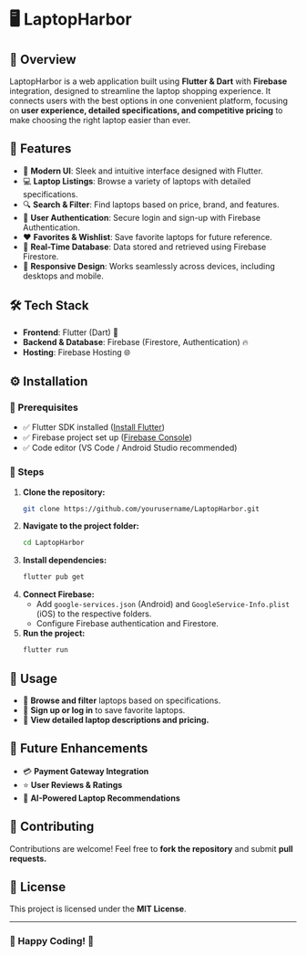 # 🖥️ LaptopHarbor

## 🌟 Overview
LaptopHarbor is a web application built using **Flutter & Dart** with **Firebase** integration, designed to streamline the laptop shopping experience. It connects users with the best options in one convenient platform, focusing on **user experience, detailed specifications, and competitive pricing** to make choosing the right laptop easier than ever.

## 🚀 Features
- 🎨 **Modern UI**: Sleek and intuitive interface designed with Flutter.
- 💻 **Laptop Listings**: Browse a variety of laptops with detailed specifications.
- 🔍 **Search & Filter**: Find laptops based on price, brand, and features.
- 🔑 **User Authentication**: Secure login and sign-up with Firebase Authentication.
- ❤️ **Favorites & Wishlist**: Save favorite laptops for future reference.
- 📡 **Real-Time Database**: Data stored and retrieved using Firebase Firestore.
- 📱 **Responsive Design**: Works seamlessly across devices, including desktops and mobile.

## 🛠️ Tech Stack
- **Frontend**: Flutter (Dart) 🦋
- **Backend & Database**: Firebase (Firestore, Authentication) 🔥
- **Hosting**: Firebase Hosting 🌐

## ⚙️ Installation
### 📌 Prerequisites
- ✅ Flutter SDK installed ([Install Flutter](https://flutter.dev/docs/get-started/install))
- ✅ Firebase project set up ([Firebase Console](https://console.firebase.google.com/))
- ✅ Code editor (VS Code / Android Studio recommended)

### 📝 Steps
1. **Clone the repository:**
   ```bash
   git clone https://github.com/yourusername/LaptopHarbor.git
   ```
2. **Navigate to the project folder:**
   ```bash
   cd LaptopHarbor
   ```
3. **Install dependencies:**
   ```bash
   flutter pub get
   ```
4. **Connect Firebase:**
   - Add `google-services.json` (Android) and `GoogleService-Info.plist` (iOS) to the respective folders.
   - Configure Firebase authentication and Firestore.
5. **Run the project:**
   ```bash
   flutter run
   ```

## 🎯 Usage
- 🔎 **Browse and filter** laptops based on specifications.
- 👤 **Sign up or log in** to save favorite laptops.
- 📑 **View detailed laptop descriptions and pricing.**

## 🔮 Future Enhancements
- 💳 **Payment Gateway Integration**
- ⭐ **User Reviews & Ratings**
- 🤖 **AI-Powered Laptop Recommendations**

## 🤝 Contributing
Contributions are welcome! Feel free to **fork the repository** and submit **pull requests.**

## 📜 License
This project is licensed under the **MIT License**.

---
### 🚀 Happy Coding! 🎉

